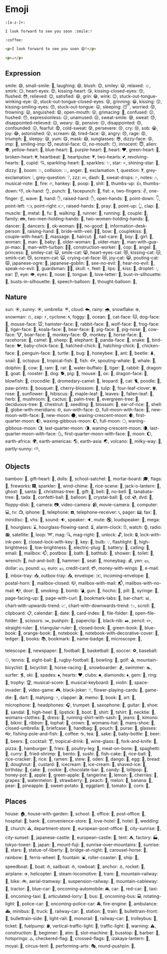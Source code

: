 # Emoji
```regex
:[a-z-]+:
```
```gr
I look forward to see you soon :smile:!

:coffee:
```
```html
<p>I look forward to see you soon 😄!</p>

<p>☕</p>
```

## Expression
smile: 😄,
small-smile: 🙂,
laughing: 😆,
blush: 😊,
smiley: 😃,
relaxed: ☺️,
smirk: 😏,
heart-eyes: 😍,
kissing-heart: 😘,
kissing-closed-eyes: 😚,
flushed: 😳,
relieved: 😌,
satisfied: 😆,
grin: 😁,
wink: 😉,
stuck-out-tongue-winking-eye: 😜,
stuck-out-tongue-closed-eyes: 😝,
grinning: 😀,
kissing: 😗,
kissing-smiling-eyes: 😙,
stuck-out-tongue: 😛,
sleeping: 😴,
worried: 😟,
frowning: 😦,
anguished: 😧,
open-mouth: 😮,
grimacing: 😬,
confused: 😕,
hushed: 😯,
expressionless: 😑,
unamused: 😒,
sweat-smile: 😅,
sweat: 😓,
disappointed-relieved: 😥,
weary: 😩,
pensive: 😔,
disappointed: 😞,
confounded: 😖,
fearful: 😨,
cold-sweat: 😰,
persevere: 😣,
cry: 😢,
sob: 😭,
joy: 😂,
astonished: 😲,
scream: 😱,
tired-face: 😫,
angry: 😠,
rage: 😡,
triumph: 😤,
sleepy: 😪,
yum: 😋,
mask: 😷,
sunglasses: 😎,
dizzy-face: 😵,
imp: 👿,
smiling-imp: 😈,
neutral-face: 😐,
no-mouth: 😶,
innocent: 😇,
alien: 👽,
yellow-heart: 💛,
blue-heart: 💙,
purple-heart: 💜,
heart: ❤️,
green-heart: 💚,
broken-heart: 💔,
heartbeat: 💓,
heartpulse: 💗,
two-hearts: 💕,
revolving-hearts: 💞,
cupid: 💘,
sparkling-heart: 💖,
sparkles: ✨,
star: ⭐,
shining-star: 🌟,
dizzy: 💫,
boom: 💥,
collision: 💥,
anger: 💢,
exclamation: ❗,
question: ❓,
grey-exclamation: ❕,
grey-question: ❔,
zzz: 💤,
dash: 💨,
sweat-drops: 💦,
notes: 🎶,
musical-note: 🎵,
fire: 🔥,
hankey: 💩,
poop: 💩,
shit: 💩,
thumbs-up: 👍,
thumbs-down: 👎,
ok-hand: 👌,
punch: 👊,
facepunch: 👊,
fist: ✊,
two-fingers: ✌️,
one-finger: ☝️,
wave: 👋,
hand: ✋,
raised-hand: ✋,
open-hands: 👐,
point-down: 👇,
point-left: 👈,
point-right: 👉,
raised-hands: 🙌,
pray: 🙏,
point-up: 👆,
clap: 👏,
muscle: 💪,
metal: 🤘,
fu: 🖕,
walking: 🚶,
runner: 🏃,
running: 🏃,
couple: 👫,
family: 👪,
two-men-holding-hands: 👬,
two-women-holding-hands: 👭,
dancer: 💃,
dancers: 👯,
ok-woman: 🙆‍♀️,
no-good: 🙅,
information-desk-person: 💁,
raising-hand: 🙋,
bride-with-veil: 👰‍♀️,
bow: 🙇,
couplekiss: 💏,
couple-with-heart: 💑,
massage: 💆,
haircut: 💇,
nail-care: 💅,
boy: 👦,
girl: 👧,
woman: 👩,
man: 👨,
baby: 👶,
older-woman: 👵,
older-man: 👴,
man-with-gua-pi-mao: 👲,
man-with-turban: 👳‍♂️,
construction-worker: 👷,
cop: 👮,
angel: 👼,
princess: 👸,
smiley-cat: 😺,
smile-cat: 😸,
heart-eyes-cat: 😻,
kissing-cat: 😽,
smirk-cat: 😼,
scream-cat: 🙀,
crying-cat-face: 😿,
joy-cat: 😹,
pouting-cat: 😾,
japanese-ogre: 👹,
japanese-goblin: 👺,
see-no-evil: 🙈,
hear-no-evil: 🙉,
speak-no-evil: 🙊,
guardsman: 💂‍♂️,
skull: 💀,
feet: 🐾,
lips: 👄,
kiss: 💋,
droplet: 💧,
ear: 👂,
eye: 👁️,
eyes: 👀,
nose: 👃,
tongue: 👅,
love-letter: 💌,
bust-in-silhouette: 👤,
busts-in-silhouette: 👥,
speech-balloon: 💬,
thought-balloon: 💭,

## Nature
sun: ☀️,
sunny: ☀️,
umbrella: ☔,
cloud: ☁️,
rainy: 🌧️,
snowflake: ❄️,
snowman: ⛄,
zap: ⚡,
cyclone: 🌀,
foggy: 🌁,
ocean: 🌊,
cat-face: 🐱,
dog-face: 🐶,
mouse-face: 🐭,
hamster-face: 🐹,
rabbit-face: 🐰,
wolf-face: 🐺,
frog-face: 🐸,
tiger-face: 🐯,
koala-face: 🐨,
bear-face: 🐻,
pig-face: 🐷,
pig-nose: 🐽,
cow-face: 🐮,
boar-face: 🐗,
monkey-face: 🐵,
monkey: 🐒,
horse-face: 🐴,
racehorse: 🐎,
camel: 🐫,
sheep: 🐑,
elephant: 🐘,
panda-face: 🐼,
snake: 🐍,
bird-face: 🐦,
baby-chick-face: 🐤,
hatched-chick: 🐥,
hatching-chick: 🐣,
chicken-face: 🐔,
penguin-face: 🐧,
turtle: 🐢,
bug: 🐛,
honeybee: 🐝,
ant: 🐜,
beetle: 🪲,
snail: 🐌,
octopus: 🐙,
tropical-fish: 🐠,
fish: 🐟,
spouting-whale: 🐳,
whale: 🐋,
dolphin: 🐬,
cow: 🐄,
ram: 🐏,
rat: 🐀,
water-buffalo: 🐃,
tiger: 🐅,
rabbit: 🐇,
dragon: 🐉,
goat: 🐐,
rooster: 🐓,
dog: 🐕,
pig: 🐖,
mouse: 🐁,
ox: 🐂,
dragon-face: 🐲,
blowfish: 🐡,
crocodile: 🐊,
dromedary-camel: 🐪,
leopard: 🐆,
cat: 🐈,
poodle: 🐩,
paw-prints: 🐾,
bouquet: 💐,
cherry-blossom: 🌸,
tulip: 🌷,
four-leaf-clover: 🍀,
rose: 🌹,
sunflower: 🌻,
hibiscus: 🌺,
maple-leaf: 🍁,
leaves: 🍃,
fallen-leaf: 🍂,
herb: 🌿,
mushroom: 🍄,
cactus: 🌵,
palm-tree: 🌴,
evergreen-tree: 🌲,
deciduous-tree: 🌳,
chestnut: 🌰,
seedling: 🌱,
blossom: 🌼,
ear-of-rice: 🌾,
shell: 🐚,
globe-with-meridians: 🌐,
sun-with-face: 🌞,
full-moon-with-face: 🌝,
new-moon-with-face: 🌚,
new-moon: 🌑,
waxing-crescent-moon: 🌒,
first-quarter-moon: 🌓,
waxing-gibbous-moon: 🌔,
full-moon: 🌕,
waning-gibbous-moon: 🌖,
last-quarter-moon: 🌗,
waning-crescent-moon: 🌘,
last-quarter-moon-with-face: 🌜,
first-quarter-moon-with-face: 🌛,
moon: 🌔,
earth-africa: 🌍,
earth-americas: 🌎,
earth-asia: 🌏,
volcano: 🌋,
milky-way: 🌌,
partly-sunny: ⛅,

## Objects
bamboo: 🎍,
gift-heart: 💝,
dolls: 🎎,
school-satchel: 🎒,
mortar-board: 🎓,
flags: 🎏,
fireworks: 🎆,
sparkler: 🎇,
wind-chime: 🎐,
rice-scene: 🎑,
jack-o-lantern: 🎃,
ghost: 👻,
santa: 🎅,
christmas-tree: 🎄,
gift: 🎁,
bell: 🔔,
no-bell: 🔕,
tanabata-tree: 🎋,
tada: 🎉,
confetti-ball: 🎊,
balloon: 🎈,
crystal-ball: 🔮,
cd: 💿,
dvd: 📀,
floppy-disk: 💾,
camera: 📷,
video-camera: 📹,
movie-camera: 🎥,
computer: 💻,
tv: 📺,
iphone: 📱,
telephone: ☎️,
telephone-receiver: 📞,
pager: 📟,
fax: 📠,
minidisc: 💽,
vhs: 📼,
sound: 🔉,
speaker: 🔈,
mute: 🔇,
loudspeaker: 📢,
mega: 📣,
hourglass: ⌛,
hourglass-flowing-sand: ⏳,
alarm-clock: ⏰,
watch: ⌚,
radio: 📻,
satellite: 📡,
loop: ➿,
mag: 🔍,
mag-right: 🔎,
unlock: 🔓,
lock: 🔒,
lock-with-ink-pen: 🔏,
closed-lock-with-key: 🔐,
key: 🔑,
bulb: 💡,
flashlight: 🔦,
high-brightness: 🔆,
low-brightness: 🔅,
electric-plug: 🔌,
battery: 🔋,
calling: 📲,
email: 📧,
mailbox: 📫,
postbox: 📮,
bath: 🛀,
bathtub: 🛁,
shower: 🚿,
toilet: 🚽,
wrench: 🔧,
nut-and-bolt: 🔩,
hammer: 🔨,
seat: 💺,
moneybag: 💰,
yen: 💴,
dollar: 💵,
pound: 💷,
euro: 💶,
credit-card: 💳,
money-with-wings: 💸,
e-mail: 📧,
inbox-tray: 📥,
outbox-tray: 📤,
envelope: ✉️,
incoming-envelope: 📨,
postal-horn: 📯,
mailbox-closed: 📪,
mailbox-with-mail: 📬,
mailbox-with-no-mail: 📭,
door: 🚪,
smoking: 🚬,
bomb: 💣,
gun: 🔫,
hocho: 🔪,
pill: 💊,
syringe: 💉,
page-facing-up: 📄,
page-with-curl: 📃,
bookmark-tabs: 📑,
bar-chart: 📊,
chart-with-upwards-trend: 📈,
chart-with-downwards-trend: 📉,
scroll: 📜,
clipboard: 📋,
calendar: 📆,
date: 📅,
card-index: 📇,
file-folder: 📁,
open-file-folder: 📂,
scissors: ✂️,
pushpin: 📌,
paperclip: 📎,
black-nib: ✒️,
pencil: ✏️,
straight-ruler: 📏,
triangular-ruler: 📐,
closed-book: 📕,
green-book: 📗,
blue-book: 📘,
orange-book: 📙,
notebook: 📓,
notebook-with-decorative-cover: 📔,
ledger: 📒,
books: 📚,
bookmark: 🔖,
name-badge: 📛,
microscope: 🔬,

telescope: 🔭,
newspaper: 📰,
football: 🏈,
basketball: 🏀,
soccer: ⚽,
baseball: ⚾,
tennis: 🎾,
eight-ball: 🎱,
rugby-football: 🏉,
bowling: 🎳,
golf: ⛳,
mountain-bicyclist: 🚵,
bicyclist: 🚴,
horse-racing: 🏇,
snowboarder: 🏂,
swimmer: 🏊,
surfer: 🏄,
ski: 🎿,
spades: ♠️,
hearts: ♥️,
clubs: ♣️,
diamonds: ♦️,
gem: 💎,
ring: 💍,
trophy: 🏆,
musical-score: 🎼,
musical-keyboard: 🎹,
violin: 🎻,
space-invader: 👾,
video-game: 🎮,
black-joker: 🃏,
flower-playing-cards: 🎴,
game-die: 🎲,
dart: 🎯,
mahjong: 🀄,
clapper: 🎬,
memo: 📝,
book: 📖,
art: 🎨,
microphone: 🎤,
headphones: 🎧,
trumpet: 🎺,
saxophone: 🎷,
guitar: 🎸,
shoe: 👞,
sandal: 👡,
high-heel: 👠,
lipstick: 💄,
boot: 👢,
shirt: 👕,
tshirt: 👕,
necktie: 👔,
womans-clothes: 👚,
dress: 👗,
running-shirt-with-sash: 🎽,
jeans: 👖,
kimono: 👘,
bikini: 👙,
ribbon: 🎀,
tophat: 🎩,
crown: 👑,
womans-hat: 👒,
mans-shoe: 👞,
closed-umbrella: 🌂,
briefcase: 💼,
handbag: 👜,
pouch: 👝,
purse: 👛,
glasses: 👓,
fishing-pole-and-fish: 🎣,
coffee: ☕,
tea: 🍵,
sake: 🍶,
baby-bottle: 🍼,
beer: 🍺,
beers: 🍻,
cocktail: 🍸,
tropical-drink: 🍹,
wine-glass: 🍷,
fork-and-knife: 🍴,
pizza: 🍕,
hamburger: 🍔,
fries: 🍟,
poultry-leg: 🍗,
meat-on-bone: 🍖,
spaghetti: 🍝,
curry: 🍛,
fried-shrimp: 🍤,
bento: 🍱,
sushi: 🍣,
fish-cake: 🍥,
rice-ball: 🍙,
rice-cracker: 🍘,
rice: 🍚,
ramen: 🍜,
stew: 🍲,
oden: 🍢,
dango: 🍡,
egg: 🥚,
bread: 🍞,
doughnut: 🍩,
custard: 🍮,
icecream: 🍦,
ice-cream: 🍨,
shaved-ice: 🍧,
birthday: 🎂,
cake: 🍰,
cookie: 🍪,
chocolate-bar: 🍫,
candy: 🍬,
lollipop: 🍭,
honey-pot: 🍯,
apple: 🍎,
green-apple: 🍏,
tangerine: 🍊,
lemon: 🍋,
cherries: 🍒,
grapes: 🍇,
watermelon: 🍉,
strawberry: 🍓,
peach: 🍑,
melon: 🍈,
banana: 🍌,
pear: 🍐,
pineapple: 🍍,
sweet-potato: 🍠,
eggplant: 🍆,
tomato: 🍅,
corn: 🌽,

## Places
house: 🏠,
house-with-garden: 🏡,
school: 🏫,
office: 🏢,
post-office: 🏣,
hospital: 🏥,
bank: 🏦,
convenience-store: 🏪,
love-hotel: 🏩,
hotel: 🏨,
wedding: 💒,
church: ⛪,
department-store: 🏬,
european-post-office: 🏤,
city-sunrise: 🌇,
city-sunset: 🌆,
japanese-castle: 🏯,
european-castle: 🏰,
tent: ⛺,
factory: 🏭,
tokyo-tower: 🗼,
japan: 🗾,
mount-fuji: 🗻,
sunrise-over-mountains: 🌄,
sunrise: 🌅,
stars: 🌠,
statue-of-liberty: 🗽,
bridge-at-night: 🌉,
carousel-horse: 🎠,
rainbow: 🌈,
ferris-wheel: 🎡,
fountain: ⛲,
roller-coaster: 🎢,
ship: 🚢,
speedboat: 🚤,
boat: ⛵,
sailboat: ⛵,
rowboat: 🚣,
anchor: ⚓,
rocket: 🚀,
airplane: ✈️,
helicopter: 🚁,
steam-locomotive: 🚂,
tram: 🚊,
mountain-railway: 🚞,
bike: 🚲,
aerial-tramway: 🚡,
suspension-railway: 🚟,
mountain-cableway: 🚠,
tractor: 🚜,
blue-car: 🚙,
oncoming-automobile: 🚘,
car: 🚗,
red-car: 🚗,
taxi: 🚕,
oncoming-taxi: 🚖,
articulated-lorry: 🚛,
bus: 🚌,
oncoming-bus: 🚍,
rotating-light: 🚨,
police-car: 🚓,
oncoming-police-car: 🚔,
fire-engine: 🚒,
ambulance: 🚑,
minibus: 🚐,
truck: 🚚,
railway-car: 🚋,
station: 🚉,
train: 🚆,
bullettrain-front: 🚅,
bullettrain-side: 🚄,
light-rail: 🚈,
monorail: 🚝,
railway-car: 🚃,
trolleybus: 🚎,
ticket: 🎫,
fuelpump: ⛽,
vertical-traffic-light: 🚦,
traffic-light: 🚥,
warning: ⚠️,
construction: 🚧,
beginner: 🔰,
atm: 🏧,
slot-machine: 🎰,
busstop: 🚏,
barber: 💈,
hotsprings: ♨️,
checkered-flag: 🏁,
crossed-flags: 🎌,
izakaya-lantern: 🏮,
moyai: 🗿,
circus-tent: 🎪,
performing-arts: 🎭,
round-pushpin: 📍,

